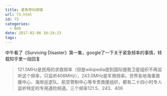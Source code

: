 ```yaml
---
title: 紧急呼叫频率
url: 73.html
id: 73
categories:
  - Bob
date: 2017-02-06 10:24:23
tags:
---
```


中午看了《Surviving Disaster》第一集，google了一下关于紧急频率的事情，转载知乎里一段回复

> 121.5MHz是民用的求救频率（但是wikipedia提到国际搜救卫星组织不再监听这个频率，只监听406MHz），243.0MHz是军用频率。世界各地海事救援中心、海岸巡逻队、航空管制中心等专责救援组织，都有二十四小时专人监听特定的专用遇险频道。三个频率121.5、243、406